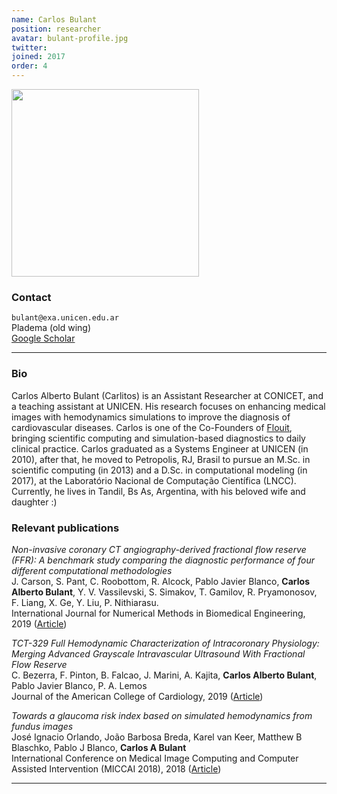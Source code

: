 ```yaml
---
name: Carlos Bulant
position: researcher
avatar: bulant-profile.jpg
twitter:
joined: 2017
order: 4
---
```


<img width="300" src="{{site.baseurl}}/images/people/{{page.avatar}}" data-action="zoom">

### Contact

<i class="fa fa-envelope-o"></i>  `bulant@exa.unicen.edu.ar`<br>
<i class="fa fa-building"></i> Pladema (old wing) <br>
<i class="fa fa-bar-chart"></i> [Google Scholar](https://scholar.google.com/citations?user=JkQyRpcAAAAJ&hl=en)

<hr>

### Bio

Carlos Alberto Bulant (Carlitos) is an Assistant Researcher at CONICET, and a teaching assistant at UNICEN. His research focuses on enhancing medical images with hemodynamics simulations to improve the diagnosis of cardiovascular diseases. Carlos is one of the Co-Founders of [Flouit](https://www.flouit.com/), bringing scientific computing and simulation-based diagnostics to daily clinical practice. Carlos graduated as a Systems Engineer at UNICEN (in 2010), after that, he moved to Petropolis, RJ, Brasil to pursue an M.Sc. in scientific computing (in 2013) and a D.Sc. in computational modeling (in 2017), at the Laboratório Nacional de Computação Científica (LNCC). Currently, he lives in Tandil, Bs As, Argentina, with his beloved wife and daughter :)

### Relevant publications

_Non-invasive coronary CT angiography-derived fractional flow reserve (FFR): A benchmark study comparing the diagnostic performance of four different computational methodologies_<br>
J. Carson, S. Pant, C. Roobottom, R. Alcock, Pablo Javier Blanco, **Carlos Alberto Bulant**, Y. V. Vassilevski, S. Simakov, T. Gamilov, R. Pryamonosov, F. Liang, X. Ge, Y. Liu, P. Nithiarasu.<br>
International Journal for Numerical Methods in Biomedical Engineering, 2019 ([Article](https://onlinelibrary.wiley.com/doi/full/10.1002/cnm.3235))

_TCT-329 Full Hemodynamic Characterization of Intracoronary Physiology: Merging Advanced Grayscale Intravascular Ultrasound With Fractional Flow Reserve_<br>
C. Bezerra, F. Pinton, B. Falcao, J. Marini, A. Kajita, **Carlos Alberto Bulant**, Pablo Javier Blanco, P. A. Lemos<br>
Journal of the American College of Cardiology, 2019 ([Article](https://www.sciencedirect.com/science/article/pii/S0735109719367592?via%3Dihub))

_Towards a glaucoma risk index based on simulated hemodynamics from fundus images_<br>
José Ignacio Orlando, João Barbosa Breda, Karel van Keer, Matthew B Blaschko, Pablo J Blanco, **Carlos A Bulant**<br>
International Conference on Medical Image Computing and Computer Assisted Intervention (MICCAI 2018), 2018 ([Article](https://arxiv.org/pdf/1805.10273))

<hr>